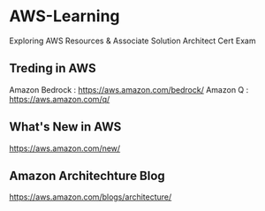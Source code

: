 # AWS-Learning
Exploring AWS Resources &amp; Associate Solution Architect Cert Exam 

## Treding in AWS
Amazon Bedrock : https://aws.amazon.com/bedrock/
Amazon Q : https://aws.amazon.com/q/

## What's New in AWS
   https://aws.amazon.com/new/


## Amazon Architechture Blog
   https://aws.amazon.com/blogs/architecture/



